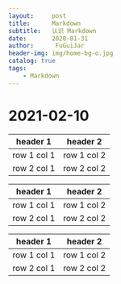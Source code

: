 ```yaml
---
layout:     post                    
title:      Markdown               
subtitle:   认识 Markdown          
date:       2020-01-31            
author:      FuGuiJar                   
header-img: img/home-bg-o.jpg   
catalog: true                      
tags:                              
    - Markdown
---
```


# 2021-02-10

header 1 | header 2
---|---
row 1 col 1 | row 1 col 2
row 2 col 1 | row 2 col 2


header 1 | header 2
---|---
row 1 col 1 | row 1 col 2
row 2 col 1 | row 2 col 2


header 1 | header 2
---|---
row 1 col 1 | row 1 col 2
row 2 col 1 | row 2 col 2

